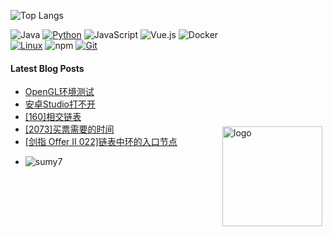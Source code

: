 
<img src="https://github-readme-stats.vercel.app/api?username=dragondyt&show_icons=true" alt="logo" height="160" align="right" style="margin: 5px; margin-bottom: 20px;margin-top:200px;" />

![Top Langs](https://github-readme-stats.vercel.app/api/top-langs/?username=dragondyt&layout=compact&theme=tokyonight)

![Java](https://img.shields.io/badge/-Java-007396?style=flat-square&logo=java&logoColor=ffffff)
[![Python](https://img.shields.io/badge/-Python-3776AB?style=flat-square&logo=python&logoColor=ffffff)](https://www.python.org/)
![JavaScript](https://img.shields.io/badge/JavaScript-F7DF1E?style=flat-square&logo=JavaScript&logoColor=ffffff)
![Vue.js](https://img.shields.io/badge/-Vue.js-4FC08D?style=flat-square&logo=Vue.js&logoColor=ffffff)
![Docker](https://img.shields.io/badge/Docker-2496ED?style=flat-square&logo=docker&logoColor=ffffff)
[![Linux](https://img.shields.io/badge/-Linux-333333?style=flat-square&logo=linux&logoColor=white)](https://www.linuxfoundation.org/)
![npm](https://img.shields.io/badge/-NPM-CB3837?style=flat-square&logo=npm&logoColor=white)
[![Git](https://img.shields.io/badge/-Git-f05032?style=flat-square&logo=git&logoColor=white)](https://git-scm.com/)


#### Latest Blog Posts

<!-- BLOG-POST-LIST:START -->
- [OpenGL环境测试](https://blog.dragondyt.top/8612fa7f/e00fc567/OpenGL/ecdcd4fc.html)
- [安卓Studio打不开](https://blog.dragondyt.top/8612fa7f/e00fc567/3632a017/af753a41.html)
- [[160]相交链表](https://blog.dragondyt.top/8612fa7f/b7e144d1/2362a8ea/389d18c2.html)
- [[2073]买票需要的时间](https://blog.dragondyt.top/8612fa7f/b7e144d1/340249a9/76a66db0.html)
- [[剑指 Offer II 022]链表中环的入口节点](https://blog.dragondyt.top/8612fa7f/b7e144d1/2362a8ea/9862a150.html)
<!-- BLOG-POST-LIST:END -->

+ ![sumy7](https://komarev.com/ghpvc/?username=dragondyt)
